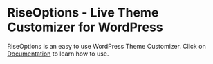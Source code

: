 RiseOptions - Live Theme Customizer for WordPress
============

RiseOptions is an easy to use WordPress Theme Customizer. Click on [Documentation](https://riseledger.github.io/rise-options) to learn how to use.
